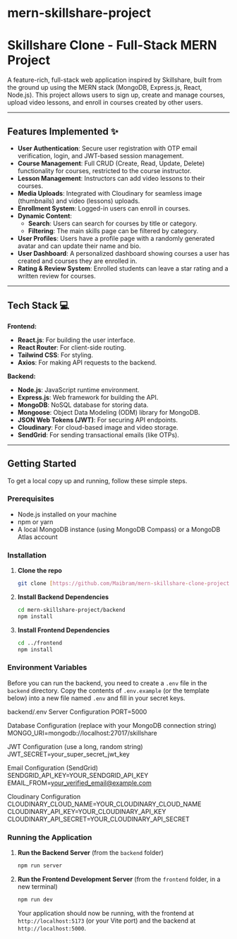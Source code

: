 # mern-skillshare-project

# Skillshare Clone - Full-Stack MERN Project

A feature-rich, full-stack web application inspired by Skillshare, built from the ground up using the MERN stack (MongoDB, Express.js, React, Node.js). This project allows users to sign up, create and manage courses, upload video lessons, and enroll in courses created by other users.

---

## Features Implemented ✨

- **User Authentication**: Secure user registration with OTP email verification, login, and JWT-based session management.
- **Course Management**: Full CRUD (Create, Read, Update, Delete) functionality for courses, restricted to the course instructor.
- **Lesson Management**: Instructors can add video lessons to their courses.
- **Media Uploads**: Integrated with Cloudinary for seamless image (thumbnails) and video (lessons) uploads.
- **Enrollment System**: Logged-in users can enroll in courses.
- **Dynamic Content**:
    - **Search**: Users can search for courses by title or category.
    - **Filtering**: The main skills page can be filtered by category.
- **User Profiles**: Users have a profile page with a randomly generated avatar and can update their name and bio.
- **User Dashboard**: A personalized dashboard showing courses a user has created and courses they are enrolled in.
- **Rating & Review System**: Enrolled students can leave a star rating and a written review for courses.

---

## Tech Stack 💻

**Frontend:**
- **React.js**: For building the user interface.
- **React Router**: For client-side routing.
- **Tailwind CSS**: For styling.
- **Axios**: For making API requests to the backend.

**Backend:**
- **Node.js**: JavaScript runtime environment.
- **Express.js**: Web framework for building the API.
- **MongoDB**: NoSQL database for storing data.
- **Mongoose**: Object Data Modeling (ODM) library for MongoDB.
- **JSON Web Tokens (JWT)**: For securing API endpoints.
- **Cloudinary**: For cloud-based image and video storage.
- **SendGrid**: For sending transactional emails (like OTPs).

---

## Getting Started

To get a local copy up and running, follow these simple steps.

### Prerequisites

- Node.js installed on your machine
- npm or yarn
- A local MongoDB instance (using MongoDB Compass) or a MongoDB Atlas account

### Installation

1.  **Clone the repo**
    ```sh
    git clone [https://github.com/Maibram/mern-skillshare-clone-project.git](https://github.com/Maibram/mern-skillshare-clone-project.git)
    ```
2.  **Install Backend Dependencies**
    ```sh
    cd mern-skillshare-project/backend
    npm install
    ```
3.  **Install Frontend Dependencies**
    ```sh
    cd ../frontend
    npm install
    ```

### Environment Variables

Before you can run the backend, you need to create a `.env` file in the `backend` directory. Copy the contents of `.env.example` (or the template below) into a new file named `.env` and fill in your secret keys.


backend/.env
Server Configuration
PORT=5000

Database Configuration (replace with your MongoDB connection string)
MONGO_URI=mongodb://localhost:27017/skillshare

JWT Configuration (use a long, random string)
JWT_SECRET=your_super_secret_jwt_key

Email Configuration (SendGrid)
SENDGRID_API_KEY=YOUR_SENDGRID_API_KEY
EMAIL_FROM=your_verified_email@example.com

Cloudinary Configuration
CLOUDINARY_CLOUD_NAME=YOUR_CLOUDINARY_CLOUD_NAME
CLOUDINARY_API_KEY=YOUR_CLOUDINARY_API_KEY
CLOUDINARY_API_SECRET=YOUR_CLOUDINARY_API_SECRET


### Running the Application

1.  **Run the Backend Server** (from the `backend` folder)
    ```sh
    npm run server
    ```
2.  **Run the Frontend Development Server** (from the `frontend` folder, in a new terminal)
    ```sh
    npm run dev 
    ```
    Your application should now be running, with the frontend at `http://localhost:5173` (or your Vite port) and the backend at `http://localhost:5000`.

